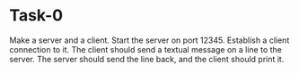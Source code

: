 # Task-0
Make a server and a client.
Start the server on port 12345.
Establish a client connection to it.
The client should send a textual message on a line to the server.
The server should send the line back, and the client should print it.
